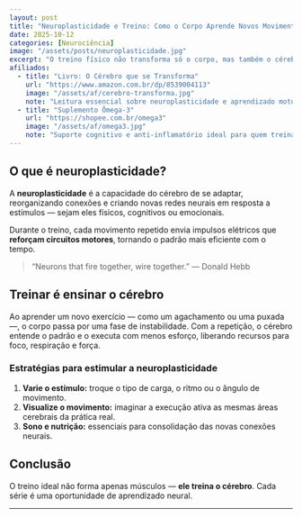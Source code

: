 ```yaml
---
layout: post
title: "Neuroplasticidade e Treino: Como o Corpo Aprende Novos Movimentos"
date: 2025-10-12
categories: [Neurociência]
image: "/assets/posts/neuroplasticidade.jpg"
excerpt: "O treino físico não transforma só o corpo, mas também o cérebro. Entenda como a neuroplasticidade melhora desempenho e coordenação."
afiliados:
  - title: "Livro: O Cérebro que se Transforma"
    url: "https://www.amazon.com.br/dp/8539004113"
    image: "/assets/af/cerebro-transforma.jpg"
    note: "Leitura essencial sobre neuroplasticidade e aprendizado motor."
  - title: "Suplemento Ômega-3"
    url: "https://shopee.com.br/omega3"
    image: "/assets/af/omega3.jpg"
    note: "Suporte cognitivo e anti-inflamatório ideal para quem treina."
---
```


## O que é neuroplasticidade?

A **neuroplasticidade** é a capacidade do cérebro de se adaptar, reorganizando conexões e criando novas redes neurais em resposta a estímulos — sejam eles físicos, cognitivos ou emocionais.

Durante o treino, cada movimento repetido envia impulsos elétricos que **reforçam circuitos motores**, tornando o padrão mais eficiente com o tempo.

> “Neurons that fire together, wire together.” — Donald Hebb

## Treinar é ensinar o cérebro

Ao aprender um novo exercício — como um agachamento ou uma puxada —, o corpo passa por uma fase de instabilidade. Com a repetição, o cérebro entende o padrão e o executa com menos esforço, liberando recursos para foco, respiração e força.

### Estratégias para estimular a neuroplasticidade

1. **Varie o estímulo:** troque o tipo de carga, o ritmo ou o ângulo de movimento.  
2. **Visualize o movimento:** imaginar a execução ativa as mesmas áreas cerebrais da prática real.  
3. **Sono e nutrição:** essenciais para consolidação das novas conexões neurais.  

## Conclusão

O treino ideal não forma apenas músculos — **ele treina o cérebro**. Cada série é uma oportunidade de aprendizado neural.

---
